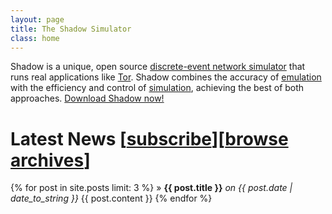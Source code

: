 ```yaml
---
layout: page
title: The Shadow Simulator
class: home
---
```


Shadow is a unique, open source [discrete-event network simulator][wikidiscrete] that runs real applications like [Tor][torweb]. Shadow combines the accuracy of [emulation][wikiemulation] with the efficiency and control of [simulation][wikisimulation], achieving the best of both approaches. [Download Shadow now!](/download)

Latest News <span class="morenews">[<a href="/atom.xml">subscribe</a>][<a href="/news">browse archives</a>]</span>
===========

{% for post in site.posts limit: 3 %}
  &raquo; **{{ post.title }}** _on {{ post.date | date_to_string }}_
  {{ post.content }}
{% endfor %}

[wikidiscrete]: http://wikipedia.org/wiki/Discrete_event_simulation
[torweb]: https://www.torproject.org/
[wikiemulation]: http://wikipedia.org/wiki/Emulator
[wikisimulation]: http://wikipedia.org/wiki/Computer_simulation
[shadoworg]: https://github.com/shadow
